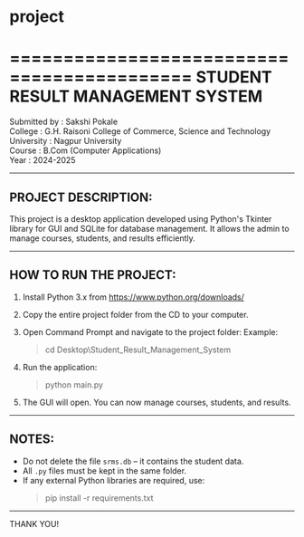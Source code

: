 # project

===========================================
STUDENT RESULT MANAGEMENT SYSTEM
===========================================

Submitted by : Sakshi Pokale    
College      : G.H. Raisoni College of Commerce, Science and Technology  
University   : Nagpur University  
Course       : B.Com (Computer Applications)  
Year         : 2024-2025

-------------------------------------------
PROJECT DESCRIPTION:
-------------------------------------------
This project is a desktop application developed using Python's Tkinter library for GUI and SQLite for database management. It allows the admin to manage courses, students, and results efficiently.

-------------------------------------------
HOW TO RUN THE PROJECT:
-------------------------------------------
1. Install Python 3.x from https://www.python.org/downloads/

2. Copy the entire project folder from the CD to your computer.

3. Open Command Prompt and navigate to the project folder:
   Example:
   > cd Desktop\Student_Result_Management_System

4. Run the application:
   > python main.py

5. The GUI will open. You can now manage courses, students, and results.

-------------------------------------------
NOTES:
-------------------------------------------
- Do not delete the file `srms.db` – it contains the student data.
- All `.py` files must be kept in the same folder.
- If any external Python libraries are required, use:
   > pip install -r requirements.txt

-------------------------------------------
THANK YOU!
